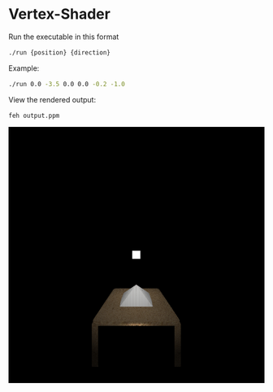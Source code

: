 # Vertex-Shader
Run the executable in this format
```bash
./run {position} {direction}
```
Example:
```bash
./run 0.0 -3.5 0.0 0.0 -0.2 -1.0
```
View the rendered output:
```bash
feh output.ppm
```
![Output](output.png)
